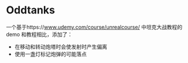 # Oddtanks
一个基于https://www.udemy.com/course/unrealcourse/ 中坦克大战教程的demo
和教程相比，添加了：

- 在移动和转动炮塔时会使发射时产生偏离
-  使用一盏灯标记炮弹的可能落点

